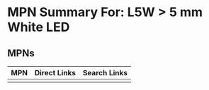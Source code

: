 



# MPN Summary For: L5W > 5 mm White LED

## MPNs
  

|MPN|Direct Links|Search Links|
| :--- | :--- | :--- |
||||
